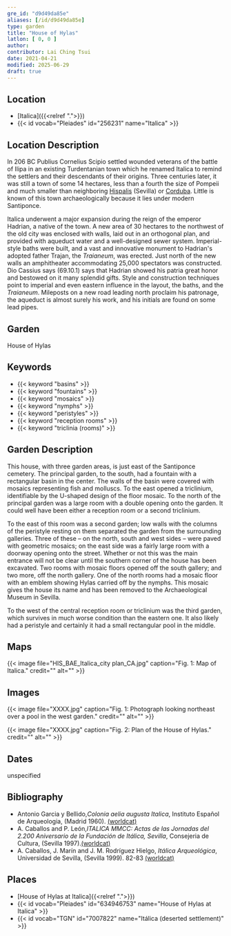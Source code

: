 ```yaml
---
gre_id: "d9d49da85e"
aliases: [/id/d9d49da85e]
type: garden
title: "House of Hylas"
latlon: [ 0, 0 ]
author:
contributor: Lai Ching Tsui
date: 2021-04-21
modified: 2025-06-29
draft: true
---
```


## Location

- [Italica]({{<relref ".">}})
- {{< id vocab="Pleiades" id="256231" name="Italica" >}}

## Location Description

In 206 BC Publius Cornelius Scipio settled wounded veterans of the battle of Ilipa in an existing Turdentanian town which he renamed Italica to remind the settlers and their descendants of their origins.  Three centuries later, it was still a town of some 14 hectares, less than a fourth the size of Pompeii and much smaller than neighboring [Hispalis](https://pleiades.stoa.org/places/256210) (Sevilla) or [Corduba](https://pleiades.stoa.org/places/256128).  Little is known of this town archaeologically because it lies under modern Santiponce.

Italica underwent a major expansion during the reign of the emperor Hadrian, a native of the town. A new area of 30 hectares to the northwest of the old city was enclosed with walls, laid out in an orthogonal plan, and provided with aqueduct water and a well-designed sewer system. Imperial-style baths were built, and a vast and innovative monument to Hadrian's adopted father Trajan, the *Traianeum*, was erected.  Just north of the new walls an amphitheater accommodating 25,000 spectators was constructed. Dio Cassius says (69.10.1) says that Hadrian showed his patria great honor and bestowed on it many splendid gifts. Style and construction techniques point to imperial and even eastern influence in the layout, the baths, and the *Traianeum*.  Mileposts on a new road leading north proclaim his patronage, the aqueduct is almost surely his work, and his initials are found on some lead pipes.

## Garden

House of Hylas

## Keywords

- {{< keyword "basins" >}}
- {{< keyword "fountains" >}}
- {{< keyword "mosaics" >}}
- {{< keyword "nymphs" >}}
- {{< keyword "peristyles" >}}
- {{< keyword "reception rooms" >}}
- {{< keyword "triclinia (rooms)" >}}

## Garden Description

This house, with three garden areas, is just east of the Santiponce cemetery.  The principal garden, to the south, had a fountain with a rectangular basin in the center. The walls of the basin were covered with mosaics representing fish and molluscs. To the east opened a triclinium, identifiable by the U-shaped design of the floor mosaic. To the north of the principal garden was a large room with a double opening onto the garden.  It could well have been either a reception room or a second triclinium.

To the east of this room was a second garden; low walls with the columns of the peristyle resting on them separated the garden from the surrounding galleries.  Three of these – on the north, south and west sides – were paved with geometric mosaics; on the east side was a fairly large room with a doorway opening onto the street.  Whether or not this was the main entrance will not be clear until the southern corner of the house has been excavated.  Two rooms with mosaic floors opened off the south gallery; and two more, off the north gallery.  One of the north rooms had a mosaic floor with an emblem showing Hylas carried off by the nymphs.  This mosaic gives the house its name and has been removed to the Archaeological Museum in Sevilla.

To the west of the central reception room or triclinium was the third garden, which survives in much worse condition than the eastern one. It also likely had a peristyle and certainly it had a small rectangular pool in the middle.

## Maps

{{< image file="HIS_BAE_Italica_city plan_CA.jpg" caption="Fig. 1: Map of Italica." credit="" alt="" >}}

## Images

{{< image file="XXXX.jpg" caption="Fig. 1: Photograph looking northeast over a pool in the west garden." credit="" alt="" >}}

{{< image file="XXXX.jpg" caption="Fig. 2: Plan of the House of Hylas." credit="" alt="" >}}

## Dates

unspecified

## Bibliography

* Antonio Garcia y Bellido,*Colonia aelia augusta Italica*, Instituto Español de Arqueologia, (Madrid 1960). [(worldcat)](https://search.worldcat.org/title/882602957)
* A. Caballos and P. León,*ITALICA MMCC: Actas de las Jornadas del 2.200 Aniversario de la Fundación de Itálica, Sevilla*, Consejeria de Cultura, (Sevilla 1997).[(worldcat)](https://search.worldcat.org/title/638777432)
* A. Caballos, J. Marín and J. M. Rodríguez Hielgo, *Itálica Arqueológica*, Universidad de Sevilla, (Sevilla 1999). 82-83 [(worldcat)](https://search.worldcat.org/title/916989580)

## Places

- [House of Hylas at Italica]{{<relref ".">}})
- {{< id vocab="Pleiades" id="634946753" name="House of Hylas at Italica" >}}
- {{< id vocab="TGN" id="7007822" name="Itálica (deserted settlement)" >}}

